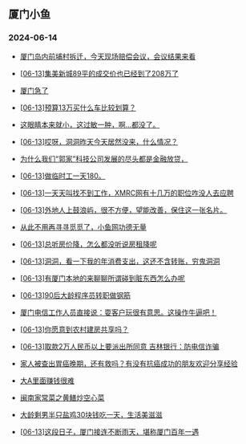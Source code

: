 ## 厦门小鱼 
### 2024-06-14

+ [厦门岛内前埔村拆迁，今天现场赔偿会议，会议结果来看](http://bbs.xmfish.com/read-htm-tid-18204277.html)

+ [[06-13]集美新城89平的成交价也已经到了208万了](http://bbs.xmfish.com/read-htm-tid-18204264.html)

+ [厦门急了](http://bbs.xmfish.com/read-htm-tid-18204278.html)

+ [[06-13]预算13万买什么车比较划算？](http://bbs.xmfish.com/read-htm-tid-18204171.html)

+ [这眼睛本来就小，这过敏一肿，啊…都没了。](http://bbs.xmfish.com/read-htm-tid-18204120.html)

+ [[06-13]哎呀，洞洞昨天今天居然没来，什么情况？](http://bbs.xmfish.com/read-htm-tid-18204116.html)

+ [为什么我们“郭家”科技公司发展的尽头都是金融放贷，](http://bbs.xmfish.com/read-htm-tid-18204248.html)

+ [[06-13]做临时工一天180。](http://bbs.xmfish.com/read-htm-tid-18204197.html)

+ [[06-13]一天天叫找不到工作，XMRC网有十几万的职位咋没人去应聘](http://bbs.xmfish.com/read-htm-tid-18204331.html)

+ [[06-13]外地人上鼓浪屿，很不方便，望能改善，保住这一张名片。](http://bbs.xmfish.com/read-htm-tid-18204202.html)

+ [从此不用再寻寻觅觅了，小鱼网功德无量](http://bbs.xmfish.com/read-htm-tid-18204234.html)

+ [[06-13]总听房价降，怎么都没听说房租降呢](http://bbs.xmfish.com/read-htm-tid-18204225.html)

+ [[06-13]洞洞，看一下我的年消费支出，这还不含转账，穷鬼洞洞](http://bbs.xmfish.com/read-htm-tid-18204374.html)

+ [[06-13]有厦门本地的来聊聊所谓碰到脏东西怎么办呢](http://bbs.xmfish.com/read-htm-tid-18204392.html)

+ [[06-13]90后大龄程序员转职做钢筋](http://bbs.xmfish.com/read-htm-tid-18204255.html)

+ [厦门电信工作人员直接说：耍客户玩很有意思。这操作牛逼吧！](http://bbs.xmfish.com/read-htm-tid-18204381.html)

+ [[06-13]你愿意到农村建房共享吗？](http://bbs.xmfish.com/read-htm-tid-18204280.html)

+ [[06-13]取款2万人民币以上要派出所同意 吉林银行：防电信诈骗](http://bbs.xmfish.com/read-htm-tid-18204348.html)

+ [家人被查出胃癌晚期，还有救吗？有没有抗癌成功的朋友欢迎分享经验](http://bbs.xmfish.com/read-htm-tid-18204518.html)

+ [大A里面赚钱很难](http://bbs.xmfish.com/read-htm-tid-18204340.html)

+ [闽南家常菜之黄鳝炒空心菜](http://bbs.xmfish.com/read-htm-tid-18204319.html)

+ [大龄剩男半只盐鸡30块钱吃一天，生活美滋滋](http://bbs.xmfish.com/read-htm-tid-18204398.html)

+ [[06-13]这段日子，厦门接连不断雨天，堪称厦门百年一遇](http://bbs.xmfish.com/read-htm-tid-18204408.html)

